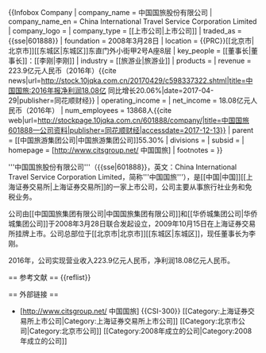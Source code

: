 {{Infobox Company 
| company_name     = 中国国旅股份有限公司
| company_name_en  = China International Travel Service Corporation Limited
| company_logo     = 
| company_type     = [[上市公司|上市公司]]
| traded_as        = {{sse|601888}}
| foundation       = 2008年3月28日
| location         = {{PRC}}[[北京市|北京市]][[东城区|东城区]]东直门外小街甲2号A座8层
| key_people       = [[董事长|董事长]]：[[李刚|李刚]]
| industry         = [[旅游业|旅游业]]
| products         = 
| revenue          = 223.9亿元人民币（2016年）<ref name=nb>{{cite news|url=http://stock.10jqka.com.cn/20170429/c598337322.shtml|title=中国国旅:2016年报净利润18.08亿 同比增长20.06%|date=2017-04-29|publisher=同花顺财经}}</ref>
| operating_income = 
| net_income       = 18.08亿元人民币（2016年）<ref name=nb/>
| num_employees    = 13868人<ref name=gszl>{{cite web|url=http://stockpage.10jqka.com.cn/601888/company/|title=中国国旅601888—公司资料|publisher=同花顺财经|accessdate=2017-12-13}}</ref>
| parent           = [[中国旅游集团公司|中国旅游集团公司]]55.30%<ref name=gszl/>
| divisions        = 
| subsid           = 
| homepage         = [http://www.citsgroup.net/ 中国国旅]
| footnotes        = 
}}

'''中国国旅股份有限公司'''（{{sse|601888}}，英文：China International Travel Service Corporation Limited，简称'''中国国旅'''），是[[中国|中国]][[上海证券交易所|上海证券交易所]]的一家上市公司，公司主要从事旅行社业务和免税业务。

公司由[[中国国旅集团有限公司|中国国旅集团有限公司]]和[[华侨城集团公司|华侨城集团公司]]于2008年3月28日联合发起设立，2009年10月15日在上海证券交易所挂牌上市。公司总部位于[[北京市|北京市]][[东城区|东城区]]，现任董事长为李刚<ref name=gszl/>。

2016年，公司实现营业收入223.9亿元人民币，净利润18.08亿元人民币。<ref name=nb/>

== 参考文献 ==
{{reflist}}

== 外部链接 ==
* [http://www.citsgroup.net/ 中国国旅]
{{CSI-300}}
[[Category:上海证券交易所上市公司|Category:上海证券交易所上市公司]]
[[Category:北京市公司|Category:北京市公司]]
[[Category:2008年成立的公司|Category:2008年成立的公司]]